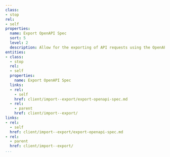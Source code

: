 ```yaml
---
class:
- stop
rel:
- self
properties:
  name: Export OpenAPI Spec
  sort: 5
  level: 2
  description: Allow for the exporting of API requests using the OpenAPI Spec.
entities:
- class:
  - stop
  rel:
  - self
  properties:
    name: Export OpenAPI Spec
  links:
  - rel:
    - self
    href: client/import--export/export-openapi-spec.md
  - rel:
    - parent
    href: client/import--export/
links:
- rel:
  - self
  href: client/import--export/export-openapi-spec.md
- rel:
  - parent
  href: client/import--export/
...
```

